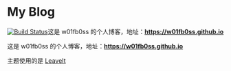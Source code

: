 # My Blog


[![Build Status](https://travis-ci.org/w01fb0ss/Blog.svg?branch=master)](https://travis-ci.org/w01fb0ss/Blog)这是 w01fb0ss 的个人博客，地址：**<https://w01fb0ss.github.io>**

这是 w01fb0ss 的个人博客，地址：**<https://w01fb0ss.github.io>**

主题使用的是 [LeaveIt](https://github.com/liuzc/LeaveIt)



